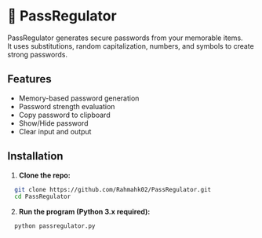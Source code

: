 # 🔐 PassRegulator

PassRegulator generates secure passwords from your memorable items.  
It uses substitutions, random capitalization, numbers, and symbols to create strong passwords.

## Features
- Memory-based password generation
- Password strength evaluation
- Copy password to clipboard
- Show/Hide password
- Clear input and output

## Installation
1. **Clone the repo:**
```bash
  git clone https://github.com/Rahmahk02/PassRegulator.git
  cd PassRegulator
```
2. **Run the program (Python 3.x required):**
```bash
  python passregulator.py
```

